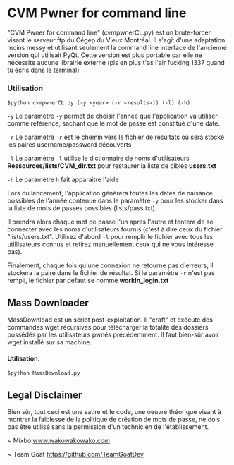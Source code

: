 # CVM Pwner for command line

"CVM Pwner for command line" (cvmpwnerCL.py) est un brute-forcer visant le serveur ftp du Cégep du Vieux Montréal. Il s'agît d'une adaptation moins messy et utilisant seulement la command line interface de l'ancienne version qui utilisait PyQt. Cette version est plus portable car elle ne nécessite aucune librairie externe (pis en plus t'as l'air fucking 1337 quand tu écris dans le terminal)


### Utilisation
`$python cvmpwnerCL.py (-y <year> (-r <results>)) (-l) (-h)`

`-y` 	Le paramètre `-y` permet de choisir l'année que l'application va utiliser
	comme référence, sachant que le mot de passe est constitué d'une date.

`-r` 	Le paramètre `-r` est le chemin vers le fichier de résultats où sera
	stocké les paires username/password découverts

`-l` 	Le paramètre `-l` utilise le dictionnaire de noms d'utilisateurs **Ressources/lists/CVM_dir.txt** pour
	restaurer la liste de cibles **users.txt**

`-h`    Le paramètre `h` fait apparaitre l'aide


Lors du lancement, l'application génèrera toutes les dates de naisance possibles de l'année contenue dans le paramètre `-y` pour les stocker dans la liste de mots de passes possibles (lists/pass.txt).

Il prendra alors chaque mot de passe l'un apres l'autre et tentera de se connecter avec les noms d'utilisateurs fournis (c'est à dire ceux du fichier "lists/users.txt". Utilisez d'abord `-l` pour remplir le fichier avec tous les utillisateurs connus et retirez manuellement ceux qui ne vous intéresse pas).

Finalement, chaque fois qu'une connexion ne retourne pas d'erreurs, il stockera la paire dans le fichier de résultat. Si le paramètre `-r` n'est pas rempli, le fichier par défaut se nomme **workin_login.txt**

## Mass Downloader

MassDownload est un script post-exploitation. Il "craft" et exécute des commandes wget récursives pour télécharger la totalité des dossiers possédés par les utilisateurs pwnés précédemment. Il faut bien-sûr avoir wget installé sur sa machine.

#### Utilisation:

`$python MassDownload.py`


## Legal Disclaimer

Bien sûr, tout ceci est une satire et le code, une oeuvre théorique visant à montrer la faiblesse de la politique de création de mots de passe, ne dois pas être utilisé sans la permission d'un technicien de l'établissement.

~ Mixbo
www.wakowakowako.com

~ Team Goat
https://github.com/TeamGoatDev
